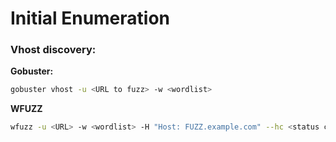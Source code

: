 # Initial Enumeration

### Vhost discovery:

**Gobuster:**
```bash
gobuster vhost -u <URL to fuzz> -w <wordlist>
```
**WFUZZ**
```bash
wfuzz -u <URL> -w <wordlist> -H "Host: FUZZ.example.com" --hc <status codes to hide>
```

